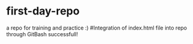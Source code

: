 # first-day-repo
a repo for training and practice :)
#Integration of index.html file into repo through GitBash successfull!